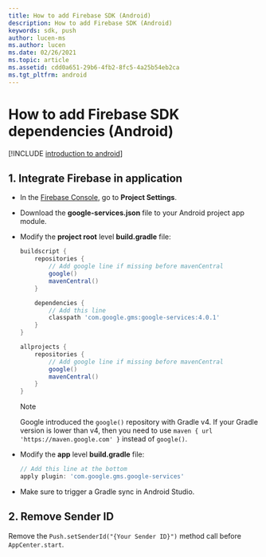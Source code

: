 ```yaml
---
title: How to add Firebase SDK (Android)
description: How to add Firebase SDK (Android)
keywords: sdk, push
author: lucen-ms
ms.author: lucen
ms.date: 02/26/2021
ms.topic: article
ms.assetid: cdd0a651-29b6-4fb2-8fc5-4a25b54eb2ca
ms.tgt_pltfrm: android
---
```


# How to add Firebase SDK dependencies (Android)

[!INCLUDE [introduction to android](includes/introduction-android.md)]

## 1. Integrate Firebase in application

- In the [Firebase Console](https://console.firebase.google.com), go to **Project Settings**.
- Download the **google-services.json** file to your Android project app module.
- Modify the **project root** level **build.gradle** file:

    ```groovy
    buildscript {
        repositories {
            // Add google line if missing before mavenCentral
            google()
            mavenCentral()
        }

        dependencies {
            // Add this line
            classpath 'com.google.gms:google-services:4.0.1'
        }
    }

    allprojects {
        repositories {
            // Add google line if missing before mavenCentral
            google()
            mavenCentral()
        }
    }
    ```

    > [!NOTE]
    > Google introduced the `google()` repository with Gradle v4. If your Gradle version is lower than v4, then you need to use `maven { url 'https://maven.google.com' }` instead of `google()`.

- Modify the **app** level **build.gradle** file:

    ```groovy
    // Add this line at the bottom
    apply plugin: 'com.google.gms.google-services'
    ```

- Make sure to trigger a Gradle sync in Android Studio.

## 2. Remove Sender ID

Remove the `Push.setSenderId("{Your Sender ID}")` method call before `AppCenter.start`.
